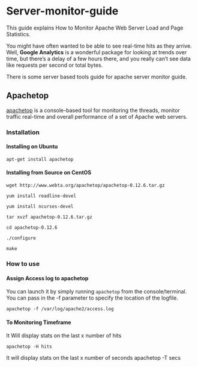 # Server-monitor-guide
This guide explains How to Monitor Apache Web Server Load and Page Statistics.

You might have often wanted to be able to see real-time hits as they arrive. Well, **Google Analytics** is a wonderful package for looking at trends over time, but there’s a delay of a few hours there, and you really can’t see data like requests per second or total bytes.

There is some server based tools guide for apache server monitor guide.

## Apachetop 
 
[apachetop](https://github.com/JeremyJones/Apachetop) is a console-based tool for monitoring the threads, monitor traffic real-time and overall performance of a set of Apache web servers.

### Installation

#### Installing on Ubuntu
`apt-get install apachetop`

#### Installing from Source on CentOS
```
wget http://www.webta.org/apachetop/apachetop-0.12.6.tar.gz

yum install readline-devel

yum install ncurses-devel

tar xvzf apachetop-0.12.6.tar.gz

cd apachetop-0.12.6

./configure

make

```


### How to use

#### Assign Access log to apachetop

You can launch it by simply running `apachetop` from the console/terminal. You can pass in the -f parameter to specify the location of the logfile. 

`apachetop -f /var/log/apache2/access.log`

#### To Monitoring Timeframe

It Will display stats on the last x number of hits

`apachetop -H hits`

 It will display stats on the last x number of seconds
apachetop -T secs 


